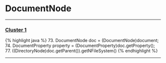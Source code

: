 # DocumentNode

***

### [Cluster 1](./1)
{% highlight java %}
73.   DocumentNode doc = (DocumentNode)document;
74. DocumentProperty property = (DocumentProperty)doc.getProperty();
77.       ((DirectoryNode)doc.getParent()).getNFileSystem()
{% endhighlight %}

***

